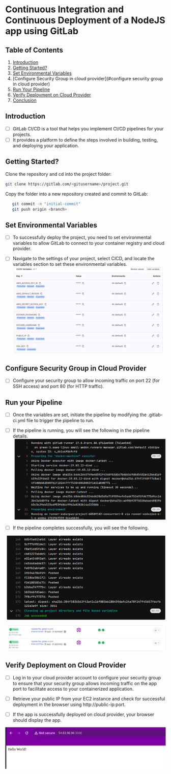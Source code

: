 # Continuous Integration and Continuous Deployment of a NodeJS app using GitLab

## Table of Contents
1. [Introduction](#introduction)
2. [Getting Started?](#getting-started?)
3. [Set Environmental Variables](#set-environmental-variables)
4. [Configure Security Group in cloud provider](#configure security group in cloud provider)
4. [Run Your Pipeline](#run-your-pipeline)
5. [Verify Deployment on Cloud Provider](#verify-deployment-on-cloud-provider)
6. [Conclusion](#conclusion)

## Introduction
- [ ] GitLab CI/CD is a tool that helps you implement CI/CD pipelines for your projects.
- [ ] It provides a platform to define the steps involved in building, testing, and deploying your application.

## Getting Started?
Clone the repository and cd into the project folder:

```bash
git clone https://gitlab.com/<gitusername>/project.git
```
 Copy the folder into a new repository created and commit to GitLab:

```bash
   git commit -m "initial-commit"
   git push origin <branch>
```

## Set Environmental Variables
- [ ] To successfully deploy the project, you need to set environmental variables to allow GitLab to connect to your container registry and cloud provider.

- [ ] Navigate to the settings of your project, select CICD, and locate the variables section to set these environmental variables.
![gitlab](images/3.png)

## Configure Security Group in Cloud Provider
- [ ] Configure your security group to allow incoming traffic on port 22 (for SSH access) and port 80 (for HTTP traffic).


## Run your Pipeline
- [ ] Once the variables are set, initiate the pipeline by modifying the .gitlab-ci.yml file to trigger the pipeline to run.

- [ ] If the pipeline is running, you will see the following in the pipeline details.
![gitlab](images/2.png)

- [ ] If the pipeline completes successfully, you will see the following.

![gitlab](images/1.png)

![gitlab](images/4.png)


## Verify Deployment on Cloud Provider
- [ ] Log in to your cloud provider account to configure your security group to ensure that your security group allows incoming traffic on the app port to facilitate access to your containerized application.

- [ ] Retrieve your public IP from your EC2 instance and check for successful deployment in the browser using http://public-ip:port.
- [ ] If the app is successfully deployed on cloud provider, your browser should display the app.

![gitlab](images/5.png)

